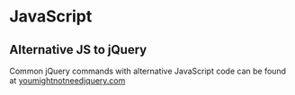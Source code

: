 # JavaScript

## Alternative JS to jQuery

Common jQuery commands with alternative JavaScript code can be found at [youmightnotneedjquery.com](http://youmightnotneedjquery.com)

